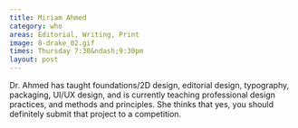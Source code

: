 ```yaml
---
title: Miriam Ahmed
category: who
areas: Editorial, Writing, Print
image: 8-drake_02.gif
times: Thursday 7:30&ndash;9:30pm
layout: post
---
```

Dr. Ahmed has taught foundations/2D design, editorial design, typography, packaging, UI/UX design, and is currently teaching professional design practices, and methods and principles. She thinks that yes, you should definitely submit that project to a competition.
